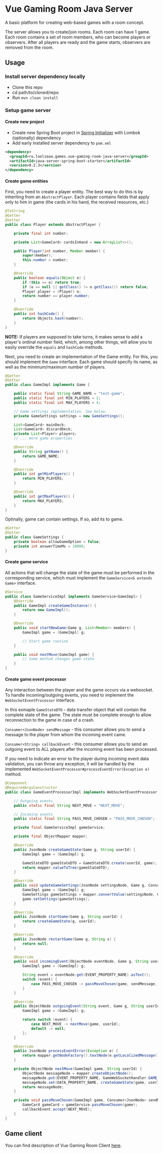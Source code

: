 # Vue Gaming Room Java Server

A basic platform for creating web-based games with a room concept.

The server allows you to create/join rooms. Each room can have 1 game. 
Each room contains a set of room members, who can become players or observers. 
After all players are ready and the game starts, observers are removed from the room.

## Usage

### Install server dependency locally

- Clone this repo
- cd path/to/cloned/repo
- Run `mvn clean install`

### Setup game server

#### Create new project

- Create new Spring Boot project in [Spring Initializer](https://start.spring.io/) with Lombok (optionally) dependency
- Add early installed server dependency to `pom.xml`
```xml
<dependency>
  <groupId>ru.loolzaaa.games.vue-gaming-room-java-server</groupId>
  <artifactId>java-server-spring-boot-starter</artifactId>
  <version>0.2.3</version>
</dependency>
```

#### Create game entities

First, you need to create a player entity. The best way to do this is by inheriting from an `AbstractPlayer`.
Each player contains fields that apply only to him in game (the cards in his hand, the received resources, etc.)

```java
@ToString
@Getter
@Setter
public class Player extends AbstractPlayer {

    private final int number;

    private List<GameCard> cardsInHand = new ArrayList<>();

    public Player(int number, Member member) {
        super(member);
        this.number = number;
    }

    @Override
    public boolean equals(Object o) {
        if (this == o) return true;
        if (o == null || getClass() != o.getClass()) return false;
        Player player = (Player) o;
        return number == player.number;
    }

    @Override
    public int hashCode() {
        return Objects.hash(number);
    }
}
```

**NOTE:** If players are supposed to take turns, it makes sense to add a player's ordinal number field, which, 
among other things, will allow you to easily override the `equals` and `hashCode` methods.

Next, you need to create an implementation of the Game entity. 
For this, you should implement the `Game` interface. 
Each game should specify its name, as well as the minimum/maximum number of players.

```java
@Getter
@Setter
public class GameImpl implements Game {

    public static final String GAME_NAME = "test-game";
    public static final int MIN_PLAYERS = 2;
    public static final int MAX_PLAYERS = 4;

    // Game settings implementation. See below.
    private GameSettings settings = new GameSettings();

    List<GameCard> mainDeck;
    List<GameCard> discardDeck;
    private List<Player> players;
    // ... more game properties

    @Override
    public String getName() {
        return GAME_NAME;
    }

    @Override
    public int getMinPlayers() {
        return MIN_PLAYERS;
    }

    @Override
    public int getMaxPlayers() {
        return MAX_PLAYERS;
    }
}
```

Optinally, game can contain settings. If so, add its to game.

```java
@Getter
@Setter
public class GameSettings {
    private boolean allowGameOption = false;
    private int answerTimeMs = 10000;
}
```

#### Create game service

All actions that will change the state of the game must be performed in the corresponding service, 
which must implement the `GameService<G extends Game>` interface.

```java
@Service
public class GameServiceImpl implements GameService<GameImpl> {
    @Override
    public GameImpl createGameInstance() {
        return new GameImpl();
    }

    @Override
    public void startNewGame(Game g, List<Member> members) {
        GameImpl game = (GameImpl) g;

        // Start game routine
    }

    public void nextMove(GameImpl game) {
        // Some method changes game state
    }
}
```

#### Create game event processor

Any interaction between the player and the game occurs via a websocket. 
To handle incoming/outgoing events, you need to implement the `WebSocketEventProcessor` interface.

In this exmaple `GameStateDTO` - data transfer object that will contain the complete state of the game. 
The state must be complete enough to allow reconnection to the game in case of a crash.

`Consumer<JsonNode> sendMessage` - this consumer allows you to send a message to the player from whom the incoming event came.

`Consumer<String> callbackEvent` - this consumer allows you to send an outgoing event to ALL players after the incoming event has been processed.

If you need to indicate an error to the player during incoming event data validation, 
you can throw any exception, it will be handled by the implemented `WebSocketEventProcessor#processEventError(Exception e)` method.

```java
@Component
@RequiredArgsConstructor
public class GameEventProcessorImpl implements WebSocketEventProcessor {

    // Outgoing events
    public static final String NEXT_MOVE = "NEXT_MOVE";

    // Incoming events
    public static final String PASS_MOVE_CHOSEN = "PASS_MOVE_CHOSEN";

    private final GameServiceImpl gameService;

    private final ObjectMapper mapper;

    @Override
    public JsonNode createGameState(Game g, String userId) {
        GameImpl game = (GameImpl) g;

        GameStateDTO gameStateDTO = GameStateDTO.create(userId, game);
        return mapper.valueToTree(gameStateDTO);
    }

    @Override
    public void updateGameSettings(JsonNode settingsNode, Game g, Consumer<JsonNode> sendMessage, Consumer<String> callbackEvent) {
        GameImpl game = (GameImpl) g;
        GameSettings gameSettings = mapper.convertValue(settingsNode, GameSettings.class);
        game.setSettings(gameSettings);
    }

    @Override
    public JsonNode startGame(Game g, String userId) {
        return createGameState(g, userId);
    }

    @Override
    public JsonNode restartGame(Game g, String s) {
        return null;
    }

    @Override
    public void incomingEvent(ObjectNode eventNode, Game g, String userId, Consumer<JsonNode> sendMessage, Consumer<String> callbackEvent) {
        GameImpl game = (GameImpl) g;

        String event = eventNode.get(EVENT_PROPERTY_NAME).asText();
        switch (event) {
            case PASS_MOVE_CHOSEN -> passMoveChosen(game, sendMessage, callbackEvent);
        }
    }

    @Override
    public ObjectNode outgoingEvent(String event, Game g, String userId) {
        GameImpl game = (GameImpl) g;

        return switch (event) {
            case NEXT_MOVE -> nextMove(game, userId);
            default -> null;
        };
    }

    @Override
    public JsonNode processEventError(Exception e) {
        return mapper.getNodeFactory().textNode(e.getLocalizedMessage());
    }

    private ObjectNode nextMove(GameImpl game, String userId) {
        ObjectNode messageNode = mapper.createObjectNode();
        messageNode.put(EVENT_PROPERTY_NAME, GameWebSocketHandler.GAME_STATE);
        messageNode.set(DATA_PROPERTY_NAME, createGameState(game, userId));
        return messageNode;
    }

    private void passMoveChosen(GameImpl game, Consumer<JsonNode> sendMessage, Consumer<String> callbackEvent) {
        GameCard gameCard = gameService.passMoveChosen(game);
        callbackEvent.accept(NEXT_MOVE);
    }
}
```

## Game client

You can find description of Vue Gaming Room Client [here](https://github.com/loolzaaa/vue-gaming-room).
